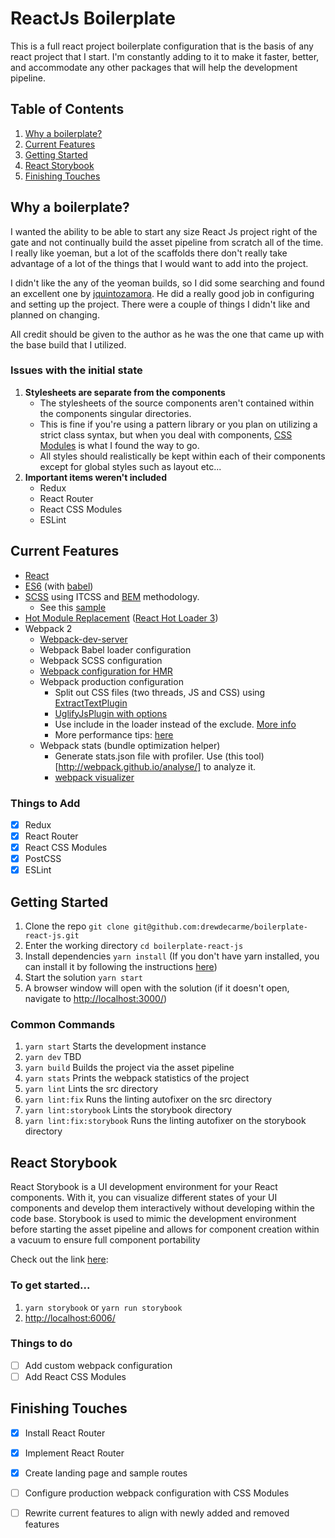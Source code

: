 # ReactJs Boilerplate
This is a full react project boilerplate configuration that is the basis of any react project that I start. I'm constantly adding to it to make it faster, better, and accommodate any other packages that will help the development pipeline.

## Table of Contents
1. [Why a boilerplate?](#why-a-boilerplate?)
2. [Current Features](#current-features)
3. [Getting Started](#getting-started)
4. [React Storybook](#react-storybook)
5. [Finishing Touches](#finishing-touches)


## Why a boilerplate?
I wanted the ability to be able to start any size React Js project right of the gate and not continually build the asset pipeline from scratch all of the time. I really like yoeman, but a lot of the scaffolds there don't really take advantage of a lot of the things that I would want to add into the project.

I didn't like the any of the yeoman builds, so I did some searching and found an excellent one by [jquintozamora](https://github.com/jquintozamora/react-es6-webpack-minimal-starter-template). He did a really good job in configuring and setting up the project. There were a couple of things I didn't like and planned on changing.

All credit should be given to the author as he was the one that came up with the base build that I utilized.

### Issues with the initial state
1. **Stylesheets are separate from the components**
    * The stylesheets of the source components aren't contained within the components singular directories. 
    * This is fine if you're using a pattern library or you plan on utilizing a strict class syntax, but when you deal with components, [CSS Modules]() is what I found the way to go. 
    * All styles should realistically be kept within each of their components except for global styles such as layout etc...
2. **Important items weren't included**
    * Redux
    * React Router
    * React CSS Modules
    * ESLint

## Current Features
- [React](https://facebook.github.io/react) 
- [ES6](http://es6-features.org) (with [babel](https://babeljs.io))
- [SCSS](http://sass-lang.com) using ITCSS and [BEM](http://getbem.com/introduction/) methodology. 
    - See this [sample](https://github.com/xfiveco/chisel-sample/tree/master/src/styles)
- [Hot Module Replacement](https://medium.com/@dan_abramov/hot-reloading-in-react-1140438583bf#.xh6v0ht7j) ([React Hot Loader 3](https://github.com/gaearon/react-hot-loader/issues/243))
- Webpack 2
    - [Webpack-dev-server](https://webpack.js.org/how-to/develop/#webpack-dev-server)
    - Webpack Babel loader configuration
    - Webpack SCSS configuration
    - [Webpack configuration for HMR](https://webpack.js.org/how-to/hot-module-reload)
    - Webpack production configuration
         - Split out CSS files (two threads, JS and CSS) using [ExtractTextPlugin](https://github.com/webpack/extract-text-webpack-plugin) 
         - [UglifyJsPlugin with options](https://github.com/webpack/webpack/blob/v1.13.3/lib/optimize/UglifyJsPlugin.js)
         - Use include in the loader instead of the exclude. [More info](http://stackoverflow.com/questions/37823764/how-include-and-exclude-works-in-webpack-loader)
         - More performance tips: [here](https://medium.com/@khanght/optimize-webpack-production-build-ec594242b222#.bj3eyg65p)
    - Webpack stats (bundle optimization helper)
        - Generate stats.json file with profiler. Use (this tool)[http://webpack.github.io/analyse/] to analyze it.
        - [webpack visualizer](https://chrisbateman.github.io/webpack-visualizer/)

### Things to Add
  - [x] Redux
  - [x] React Router
  - [x] React CSS Modules
  - [x] PostCSS
  - [x] ESLint

## Getting Started
  1. Clone the repo `git clone git@github.com:drewdecarme/boilerplate-react-js.git`
  2. Enter the working directory `cd boilerplate-react-js`
  3. Install dependencies `yarn install` (If you don't have yarn installed, you can install it by following the instructions [here](https://yarnpkg.com/lang/en/docs/install/))
  4. Start the solution `yarn start`
  5. A browser window will open with the solution (if it doesn't open, navigate to [http://localhost:3000/](http://localhost:3000))

### Common Commands
  1. `yarn start` Starts the development instance
  2. `yarn dev` TBD
  3. `yarn build` Builds the project via the asset pipeline
  4. `yarn stats` Prints the webpack statistics of the project
  5. `yarn lint` Lints the src directory
  6. `yarn lint:fix` Runs the linting autofixer on the src directory
  7. `yarn lint:storybook` Lints the storybook directory
  8. `yarn lint:fix:storybook` Runs the linting autofixer on the storybook directory

## React Storybook
React Storybook is a UI development environment for your React components. With it, you can visualize different states of your UI components and develop them interactively without developing within the code base. Storybook is used to mimic the development environment before starting the asset pipeline and allows for component creation within a vacuum to ensure full component portability

Check out the link [here](https://github.com/storybooks/storybook/tree/master/packages/react-storybook):

### To get started...
1. `yarn storybook` or `yarn run storybook`
2. [http://localhost:6006/](http://localhost:6006/)

### Things to do
- [ ] Add custom webpack configuration
- [ ] Add React CSS Modules

## Finishing Touches
- [x] Install React Router
- [x] Implement React Router
- [x] Create landing page and sample routes
- [ ] Configure production webpack configuration with CSS Modules
- [ ] Rewrite current features to align with newly added and removed features








